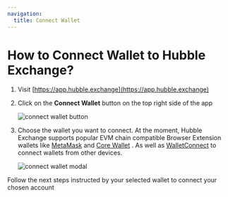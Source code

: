 ```yaml
---
navigation:
  title: Connect Wallet
---
```


# How to Connect Wallet to Hubble Exchange?

1. Visit [https://app.hubble.exchange](https://app.hubble.exchange)
2. Click on the **Connect Wallet** button on the top right side of the app

    ![connect wallet button](/content/faq/connect-wallet-1.png)
    
4. Choose the wallet you want to connect. At the moment, Hubble Exchange supports popular EVM chain compatible Browser Extension wallets like [MetaMask](https://metamask.io/faqs/) and [Core Wallet](https://www.core.app/) . As well as [WalletConnect](https://walletconnect.com/) to connect wallets from other devices.
    
    ![connect wallet modal](/content/faq/connect-wallet-2.png)
    

Follow the next steps instructed by your selected wallet to connect your chosen account
